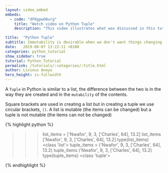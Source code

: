 ```yaml
---
layout: video_embed
embeds:
  - code: "dFKgpwO8urg"
    title: "Watch video on Python Tuple"
    description: "This video illustrates what was discussed in this tutorial"

title:  "Python Tuple"
subtitle: Immutability is desirable when we don't want things changing!
date:   2019-08-07 13:22:11 +0100
categories: python_tutorial
show_sidebar: true
tutorial: Python_Tutorial
permalink: /tutorials/:categories/:title.html
author: Livinus Anayo
hero_height: is-fullwidth
---
```


A `Tuple` in Python is similar to a list, the difference between the two is in the way they are created and in the `mutability` of the contents.

Square brackets are used in creating a list but in creating a tuple we use circular brackets, `()`. A list is mutable (the items can be changed) but a tuple is not mutable (the items can not be changed)

{% highlight python %}

>>> list_items = ['Nwafor', 9, 3, ['Charles', 64], 13.2]
>>> list_items
['Nwafor', 9, 3, ['Charles', 64], 13.2]
>>> type(list_items)
<class 'list'>
>>> tuple_items = ('Nwafor', 9, 3, ['Charles', 64], 13.2)
>>> tuple_items
('Nwafor', 9, 3, ['Charles', 64], 13.2)
>>> type(tuple_items)
<class 'tuple'>
>>>

{% endhighlight %}
